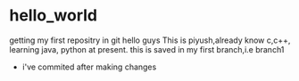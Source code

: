 # hello_world
getting my first repositry in git
 hello guys This is piyush,already know c,c++, learning java, python at present.
 this is saved in my first branch,i.e branch1
+ i've commited after making changes
